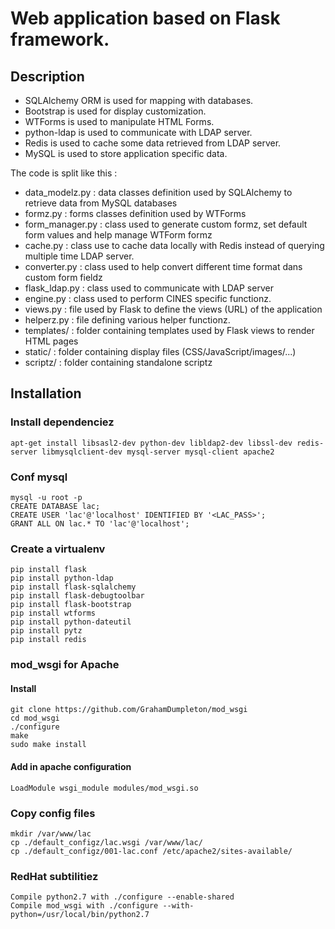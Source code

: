 # Web application based on Flask framework.


## Description

- SQLAlchemy ORM is used for mapping with databases.
- Bootstrap is used for display customization.
- WTForms is used to manipulate HTML Forms.
- python-ldap is used to communicate with LDAP server.
- Redis is used to cache some data retrieved from LDAP server.
- MySQL is used to store application specific data.

The code is split like this :
- data_modelz.py : data classes definition used by SQLAlchemy to retrieve data from MySQL databases
- formz.py : forms classes definition used by WTForms
- form_manager.py : class used to generate custom formz, set default form values and help manage WTForm formz
- cache.py : class use to cache data locally with Redis instead of querying multiple time LDAP server.
- converter.py : class used to help convert different time format dans custom form fieldz
- flask_ldap.py : class used to communicate with LDAP server
- engine.py : class used to perform CINES specific functionz.
- views.py : file used by Flask to define the views (URL) of the application
- helperz.py : file defining various helper functionz.
- templates/ : folder containing templates used by Flask views to render HTML pages
- static/ : folder containing display files (CSS/JavaScript/images/...)
- scriptz/ : folder containing standalone scriptz


## Installation

### Install dependenciez
    apt-get install libsasl2-dev python-dev libldap2-dev libssl-dev redis-server libmysqlclient-dev mysql-server mysql-client apache2

### Conf mysql
    mysql -u root -p
    CREATE DATABASE lac;
    CREATE USER 'lac'@'localhost' IDENTIFIED BY '<LAC_PASS>';
    GRANT ALL ON lac.* TO 'lac'@'localhost';


### Create a virtualenv
    pip install flask
    pip install python-ldap
    pip install flask-sqlalchemy
    pip install flask-debugtoolbar
    pip install flask-bootstrap
    pip install wtforms
    pip install python-dateutil
    pip install pytz
    pip install redis

### mod_wsgi for Apache
#### Install
    git clone https://github.com/GrahamDumpleton/mod_wsgi
    cd mod_wsgi
    ./configure
    make
    sudo make install

#### Add in apache configuration
    LoadModule wsgi_module modules/mod_wsgi.so

### Copy config files
    mkdir /var/www/lac
    cp ./default_configz/lac.wsgi /var/www/lac/
    cp ./default_configz/001-lac.conf /etc/apache2/sites-available/

### RedHat subtilitiez
    Compile python2.7 with ./configure --enable-shared
    Compile mod_wsgi with ./configure --with-python=/usr/local/bin/python2.7

